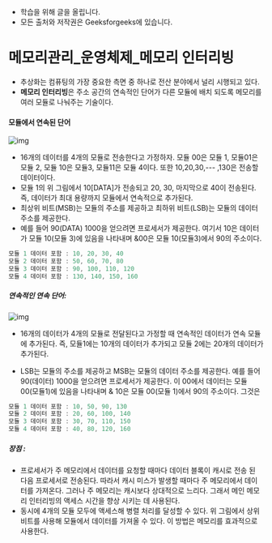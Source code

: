 - 학습을 위해 글을 올립니다.
- 모든 출처와 저작권은 Geeksforgeeks에 있습니다.

[^출처]: https://www.geeksforgeeks.org/



# 메모리관리_운영체제\_메모리 인터리빙

- 추상화는 컴퓨팅의 가장 중요한 측면 중 하나로 전산 분야에서 널리 시행되고 있다.
- **메모리 인터리빙**은 주소 공간의 연속적인 단어가 다른 모듈에 배치 되도록 메모리를 여러 모듈로 나눠주는 기술이다.

#### 모듈에서 연속된 단어

![img](https://cdncontribute.geeksforgeeks.org/wp-content/uploads/raw-1.png)

- 16개의 데이터를 4개의 모듈로 전송한다고 가정하자. 모듈 00은 모듈 1, 모듈01은 모듈 2, 모듈 10은 모듈3,  모듈11은 모듈 4이다. 또한 10,20,30,--- ,130은 전송할 데이터이다.
- 모듈 1의 위 그림에서 10[DATA]가 전송되고 20, 30, 마지막으로 40이 전송된다. 즉, 데이터가 최대 용량까지 모듈에서 연속적으로 추가된다.
- 최상위 비트(MSB)는 모듈의 주소를 제공하고 최하위 비트(LSB)는 모듈의 데이터 주소를 제공한다.
- 예를 들어 90(DATA) 1000을 얻으려면 프로세서가 제공한다. 여기서 10은 데이터가 모듈 10(모듈 3)에 있음을 나타내며 &00은 모듈 10(모듈3)에서 90의 주소이다.

```c
모듈 1 데이터 포함 : 10, 20, 30, 40
모듈 2 데이터 포함 : 50, 60, 70, 80
모듈 3 데이터 포함 : 90, 100, 110, 120
모듈 4 데이터 포함 : 130, 140, 150, 160 
```

##### 연속적인 연속 단어:

![img](https://cdncontribute.geeksforgeeks.org/wp-content/uploads/raw-2.png)

- 16개의 데이터가 4개의 모듈로 전달된다고 가정할 때 연속적인 데이터가 연속 모듈에 추가된다. 즉, 모듈1에는 10개의 데이터가 추가되고 모듈 2에는 20개의 데이터가 추가된다.

- LSB는 모듈의 주소를 제공하고 MSB는 모듈의 데이터 주소를 제공한다. 예를 들어 90(데이터) 1000을 얻으려면 프로세서가 제공한다. 이 00에서 데이터는 모듈 00(모듈1)에 있음을 나타내며 & 10은 모듈 00(모듈 1)에서 90의 주소이다. 그것은

```c
모듈 1 데이터 포함 : 10, 50, 90, 130 
모듈 2 데이터 포함 : 20, 60, 100, 140 
모듈 3 데이터 포함 : 30, 70, 110, 150 
모듈 4 데이터 포함 : 40, 80, 120, 160
```

##### 장점 :

- 프로세서가 주 메모리에서 데이터를 요청할 때마다 데이터 블록이 캐시로 전송 된 다음 프로세서로 전송된다. 따라서 캐시 미스가 발생할 때마다 주 메모리에서 데이터를 가져온다. 그러나 주 메모리는 캐시보다 상대적으로 느리다. 그래서 메인 메모리 인터리빙의 액세스 시간을 향상 시키는 데 사용된다.
- 동시에 4개의 모듈 모두에 액세스해 병렬 처리를 달성할 수 있다. 위 그림에서 상위 비트를 사용해 모듈에서 데이터를 가져올 수 있다. 이 방법은 메모리를 효과적으로 사용한다.